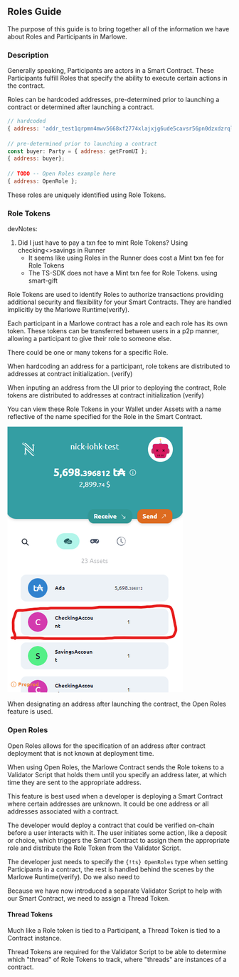 ## Roles Guide

The purpose of this guide is to bring together all of the information we have about Roles and Participants in Marlowe.

### Description

Generally speaking, Participants are actors in a Smart Contract. These Participants fulfill Roles that specify the ability to execute certain actions in the contract.

Roles can be hardcoded addresses, pre-determined prior to launching a contract or determined after launching a contract.

```js
// hardcoded
{ address: 'addr_test1qrpmn4mwv5668xf2774xlajxjg6ude5cavsr56pn0dzxdzrql5hfz3tpzvdhkdsuc8p8q0xtztpr58emf9jlgf99xdmq7pkl99'};

// pre-determined prior to launching a contract
const buyer: Party = { address: getFromUI };
{ address: buyer};

// TODO -- Open Roles example here
{ address: OpenRole };
```

These roles are uniquely identified using Role Tokens.

### Role Tokens

devNotes:
1. Did I just have to pay a txn fee to mint Role Tokens? Using checking<>savings in Runner
    - It seems like using Roles in the Runner does cost a Mint txn fee for Role Tokens
    - The TS-SDK does not have a Mint txn fee for Role Tokens. using smart-gift

Role Tokens are used to identify Roles to authorize transactions providing additional security and flexibility for your Smart Contracts. They are handled implicitly by the Marlowe Runtime(verify).


Each participant in a Marlowe contract has a role and each role has its own token. These tokens can be transferred between users in a p2p manner, allowing a participant to give their role to someone else.

There could be one or many tokens for a specific Role.

When hardcoding an address for a participant, role tokens are distributed to addresses at contract initialization. (verify)

When inputing an address from the UI prior to deploying the contract, Role tokens are distributed to addresses at contract initialization (verify)

You can view these Role Tokens in your Wallet under Assets with a name reflective of the name specified for the Role in the Smart Contract.

![Nami Role Token](nami-role-token.png "CheckingAccount Role Token")

When designating an address after launching the contract, the Open Roles feature is used. 

### Open Roles

Open Roles allows for the specification of an address after contract deployment that is not known at deployment time.

When using Open Roles, the Marlowe Contract sends the Role tokens to a Validator Script that holds them until you specify an address later, at which time they are sent to the appropriate address.

This feature is best used when a developer is deploying a Smart Contract where certain addresses are unknown. It could be one address or all addresses associated with a contract.

The developer would deploy a contract that could be verified on-chain before a user interacts with it. The user initiates some action, like a deposit or choice, which triggers the Smart Contract to assign them the appropriate role and distribute the Role Token from the Validator Script.

The developer just needs to specify the `{!ts} OpenRoles` type when setting Participants in a contract, the rest is handled behind the scenes by the Marlowe Runtime(verify). Do we also need to 

Because we have now introduced a separate Validator Script to help with our Smart Contract, we need to assign a Thread Token.

#### Thread Tokens

Much like a Role token is tied to a Participant, a Thread Token is tied to a Contract instance.

Thread Tokens are required for the Validator Script to be able to determine which "thread" of Role Tokens to track, where "threads" are instances of a contract.


